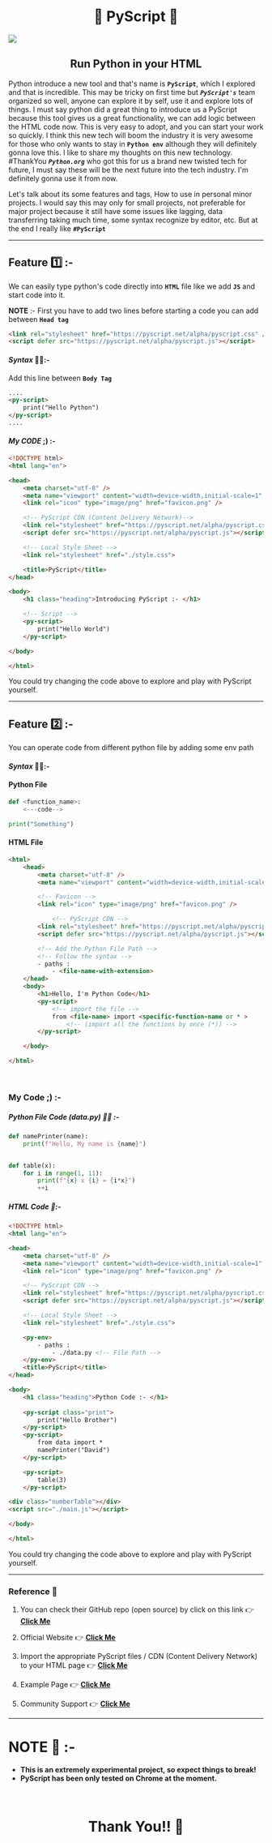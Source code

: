 <h1 align="center">🐍 PyScript 🐍</h1>
<img src="https://pyscript.net/assets/images/pyscript-sticker-black.svg">
<h2 align="center"> Run Python in your HTML</h2>

Python introduce a new tool and that's name is **`PyScript`**, which I explored and that is incredible. This may be tricky on first time but ***`PyScript's`*** team organized so well, anyone can explore it by self, use it and explore lots of things. I must say python did a great thing to introduce us a PyScript because this tool gives us a great functionality, we can add logic between the HTML code now. This is very easy to adopt, and you can start your work so quickly. I think this new tech will boom the industry it is very awesome for those who only wants to stay in  **`Python env`** although they will definitely gonna love this. I like to share my thoughts on this new technology. #ThankYou ***`Python.org`*** who got this for us a brand new twisted tech for future, I must say these will be the next future into the tech industry. I'm definitely gonna use it from now.  

Let's talk about its some features and tags, How to use in personal minor projects. I would say this may only for small projects, not preferable for major project because it still have some issues like lagging, data transferring taking much time, some syntax recognize by editor, etc. But at the end I really like **`#PyScript`**

***

## Feature 1️⃣ :-
We can easily type python's code directly into **`HTML`** file like we add **`JS`** and start code into it. 

**NOTE** :- First you have to add two lines before starting a code you can add between **`Head tag`**

```html
<link rel="stylesheet" href="https://pyscript.net/alpha/pyscript.css" />
<script defer src="https://pyscript.net/alpha/pyscript.js"></script>
```

#### ***Syntax*** 👩‍💻:-

Add this line between **`Body Tag`**

```html
....
<py-script>
    print("Hello Python")
</py-script>
....
```

#### ***My CODE*** ;) :-

```html
<!DOCTYPE html>
<html lang="en">

<head>
    <meta charset="utf-8" />
    <meta name="viewport" content="width=device-width,initial-scale=1" />
    <link rel="icon" type="image/png" href="favicon.png" />

    <!-- PyScript CDN (Content Delivery Network)-->
    <link rel="stylesheet" href="https://pyscript.net/alpha/pyscript.css" />
    <script defer src="https://pyscript.net/alpha/pyscript.js"></script>

    <!-- Local Style Sheet -->
    <link rel="stylesheet" href="./style.css">

    <title>PyScript</title>
</head>

<body>
    <h1 class="heading">Introducing PyScript :- </h1>

    <!-- Script -->
    <py-script>
        print("Hello World")
    </py-script>

</body>

</html>
```
You could try changing the code above to explore and play with PyScript yourself.

***

## Feature 2️⃣ :-

You can operate code from different python file by adding some env path


#### ***Syntax*** 👩‍💻:-

#### Python File
```python
def <function_name>:
    <---code-->

print("Something")
```

#### HTML File

```html
<html>
    <head>
        <meta charset="utf-8" />
        <meta name="viewport" content="width=device-width,initial-scale=1" />

        <!-- Favicon -->
        <link rel="icon" type="image/png" href="favicon.png" />

            <!-- PyScript CDN -->
        <link rel="stylesheet" href="https://pyscript.net/alpha/pyscript.css" />
        <script defer src="https://pyscript.net/alpha/pyscript.js"></script>

        <!-- Add the Python File Path -->
        <!-- Follow the syntax -->
        - paths :
            - <file-name-with-extension>
    </head>
    <body>
        <h1>Hello, I'm Python Code</h1>
        <py-script>
            <!-- import the file -->
            from <file-name> import <specific-function-name or * >
                <!-- (import all the functions by once (*)) -->
        </py-script>

    </body>

</html>
```
<br>

### **My Code** ;) :-

##### Python File Code (data.py) 👨‍💻 :-
```python
def namePrinter(name):
    print(f"Hello, My name is {name}")


def table(x):
    for i in range(1, 11):
        print(f"{x} x {i} = {i*x}")
        ++i
```
##### HTML Code 💌:-

```html
<!DOCTYPE html>
<html lang="en">

<head>
    <meta charset="utf-8" />
    <meta name="viewport" content="width=device-width,initial-scale=1" />
    <link rel="icon" type="image/png" href="favicon.png" />

    <!-- PyScript CDN -->
    <link rel="stylesheet" href="https://pyscript.net/alpha/pyscript.css" />
    <script defer src="https://pyscript.net/alpha/pyscript.js"></script>

    <!-- Local Style Sheet -->
    <link rel="stylesheet" href="./style.css">

    <py-env>
        - paths :
            - ./data.py <!-- File Path -->
    </py-env>
    <title>PyScript</title>
</head>

<body>
    <h1 class="heading">Python Code :- </h1>
    
    <py-script class="print">
        print("Hello Brother")
    </py-script>
    <py-script>
        from data import *
        namePrinter("David")
    </py-script>

    <py-script>
        table(3)
    </py-script>

<div class="numberTable"></div>
<script src="./main.js"></script>

</body>

</html>
````
You could try changing the code above to explore and play with PyScript yourself.

***

### Reference 📔

1. You can check their GitHub repo (open source) by click on this link 👉 **[Click Me](https://github.com/pyscript/pyscript/blob/main/docs/tutorials/getting-started.md)**

2. Official Website 👉 **[Click Me](https://pyscript.net/)**

3. Import the appropriate PyScript files / CDN (Content Delivery Network)  to your HTML page 👉 **[Click Me](https://github.com/pyscript/pyscript#try-pyscript)**

4. Example Page 👉 **[Click Me](https://pyscript.net/examples)**

5. Community Support 👉 **[Click Me](https://community.anaconda.cloud/c/tech-topics/pyscript)**

***

# NOTE 📝 :-
- **This is an extremely experimental project, so expect things to break!**
- **PyScript has been only tested on Chrome at the moment.**

<br>

<h1 align="center">Thank You!! 🧡</h1>